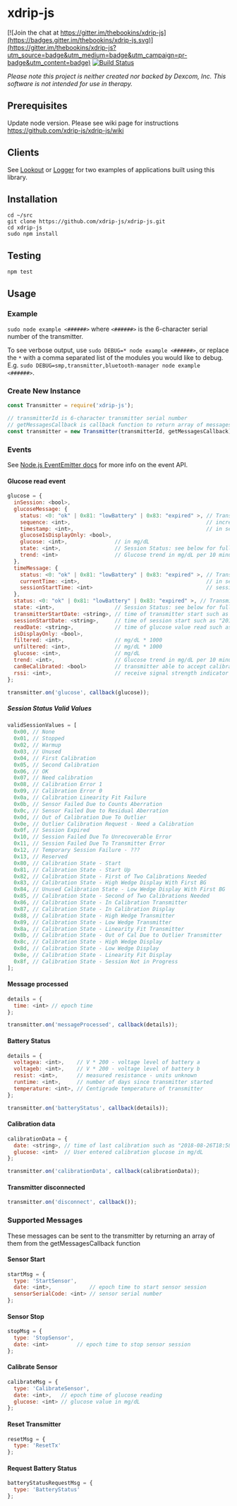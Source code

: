 # xdrip-js

[![Join the chat at https://gitter.im/thebookins/xdrip-js](https://badges.gitter.im/thebookins/xdrip-js.svg)](https://gitter.im/thebookins/xdrip-js?utm_source=badge&utm_medium=badge&utm_campaign=pr-badge&utm_content=badge)
[![Build Status](https://travis-ci.org/xdrip-js/xdrip-js.svg?branch=master)](https://travis-ci.org/xdrip-js/xdrip-js)

*Please note this project is neither created nor backed by Dexcom, Inc. This software is not intended for use in therapy.*
## Prerequisites
Update node version. Please see wiki page for instructions https://github.com/xdrip-js/xdrip-js/wiki

## Clients
See [Lookout](https://github.com/xdrip-js/Lookout) or [Logger](https://github.com/xdrip-js/Logger) for two examples of applications built using this library.

## Installation
```
cd ~/src
git clone https://github.com/xdrip-js/xdrip-js.git
cd xdrip-js
sudo npm install
```
## Testing
```
npm test
```

## Usage

### Example
`sudo node example <######>` where `<######>` is the 6-character serial number of the transmitter.

To see verbose output, use `sudo DEBUG=* node example <######>`, or replace the `*` with a comma separated list of the modules you would like to debug. E.g. `sudo DEBUG=smp,transmitter,bluetooth-manager node example <######>`.

### Create New Instance
```javascript
const Transmitter = require('xdrip-js');

// transmitterId is 6-character transmitter serial number
// getMessagesCallback is callback function to return array of messages to send to transmitter
const transmitter = new Transmitter(transmitterId, getMessagesCallback); 
```

### Events

See [Node.js EventEmitter docs](https://nodejs.org/api/events.html) for more info on the event API.

#### Glucose read event

```javascript
glucose = {
  inSession: <bool>,
  glucoseMessage: {
    status: <0: "ok" | 0x81: "lowBattery" | 0x83: "expired" >, // Transmitter Status
    sequence: <int>,                                           // increments for each glucose value read
    timestamp: <int>,                                          // in seconds since transmitter start
    glucoseIsDisplayOnly: <bool>,
    glucose: <int>,               // in mg/dL
    state: <int>,                 // Session Status: see below for full list of valid values
    trend: <int>                  // Glucose trend in mg/dL per 10 minutes
  },
  timeMessage: {
    status: <0: "ok" | 0x81: "lowBattery" | 0x83: "expired" >, // Transmitter Status
    currentTime: <int>,                                        // in seconds since transmitter start
    sessionStartTime: <int>                                    // session start in seconds since transmitter start
  },
  status: <0: "ok" | 0x81: "lowBattery" | 0x83: "expired" >, // Transmitter Status
  state: <int>,                   // Session Status: see below for full list of valid values
  transmitterStartDate: <string>, // time of transmitter start such as "2018-05-10T23:58:45.294Z"
  sessionStartDate: <string>,     // time of session start such as "2018-08-23T16:09:34.294Z"
  readDate: <string>,             // time of glucose value read such as "2018-08-26T18:58:19.294Z"
  isDisplayOnly: <bool>,
  filtered: <int>,                // mg/dL * 1000
  unfiltered: <int>,              // mg/dL * 1000
  glucose: <int>,                 // mg/dL
  trend: <int>,                   // Glucose trend in mg/dL per 10 minutes
  canBeCalibrated: <bool>         // transmitter able to accept calibration command?
  rssi: <int>,                    // receive signal strength indicator
};

transmitter.on('glucose', callback(glucose));
```

##### Session Status Valid Values
```javascript
validSessionValues = [
  0x00, // None
  0x01, // Stopped
  0x02, // Warmup
  0x03, // Unused
  0x04, // First Calibration
  0x05, // Second Calibration
  0x06, // OK
  0x07, // Need calibration
  0x08, // Calibration Error 1
  0x09, // Calibration Error 0
  0x0a, // Calibration Linearity Fit Failure
  0x0b, // Sensor Failed Due to Counts Aberration
  0x0c, // Sensor Failed Due to Residual Aberration
  0x0d, // Out of Calibration Due To Outlier
  0x0e, // Outlier Calibration Request - Need a Calibration
  0x0f, // Session Expired
  0x10, // Session Failed Due To Unrecoverable Error
  0x11, // Session Failed Due To Transmitter Error
  0x12, // Temporary Session Failure - ???
  0x13, // Reserved
  0x80, // Calibration State - Start
  0x81, // Calibration State - Start Up
  0x82, // Calibration State - First of Two Calibrations Needed
  0x83, // Calibration State - High Wedge Display With First BG
  0x84, // Unused Calibration State - Low Wedge Display With First BG
  0x85, // Calibration State - Second of Two Calibrations Needed
  0x86, // Calibration State - In Calibration Transmitter
  0x87, // Calibration State - In Calibration Display
  0x88, // Calibration State - High Wedge Transmitter
  0x89, // Calibration State - Low Wedge Transmitter
  0x8a, // Calibration State - Linearity Fit Transmitter
  0x8b, // Calibration State - Out of Cal Due to Outlier Transmitter
  0x8c, // Calibration State - High Wedge Display
  0x8d, // Calibration State - Low Wedge Display
  0x8e, // Calibration State - Linearity Fit Display
  0x8f, // Calibration State - Session Not in Progress
];
```

#### Message processed

```javascript
details = {
  time: <int> // epoch time
};

transmitter.on('messageProcessed', callback(details));
```

#### Battery Status
```javascript
details = {
  voltagea: <int>,    // V * 200 - voltage level of battery a
  voltageb: <int>,    // V * 200 - voltage level of battery b
  resist: <int>,      // measured resistance - units unknown
  runtime: <int>,     // number of days since transmitter started
  temperature: <int>, // Centigrade temperature of transmitter
};

transmitter.on('batteryStatus', callback(details));
```

#### Calibration data
```javascript
calibrationData = {
  date: <string>, // time of last calibration such as "2018-08-26T18:58:19.294Z"
  glucose: <int>  // User entered calibration glucose in mg/dL
};

transmitter.on('calibrationData', callback(calibrationData));
```

#### Transmitter disconnected

```javascript
transmitter.on('disconnect', callback());
```

### Supported Messages

These messages can be sent to the transmitter by returning an array of them from the getMessagesCallback function

#### Sensor Start

```javascript
startMsg = {
  type: 'StartSensor',
  date: <int>,            // epoch time to start sensor session
  sensorSerialCode: <int> // sensor serial number
};
```

#### Sensor Stop

```javascript
stopMsg = {
  type: 'StopSensor',
  date: <int>         // epoch time to stop sensor session
};
```

#### Calibrate Sensor

```javascript
calibrateMsg = {
  type: 'CalibrateSensor',
  date: <int>,   // epoch time of glucose reading
  glucose: <int> // glucose value in mg/dL
};
```

#### Reset Transmitter

```javascript
resetMsg = {
  type: 'ResetTx'
};
```

#### Request Battery Status

```javascript
batteryStatusRequestMsg = {
  type: 'BatteryStatus'
};
```

